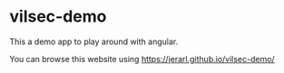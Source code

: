 # vilsec-demo
This a demo app to play around with angular.

You can browse this website using https://jerarl.github.io/vilsec-demo/
